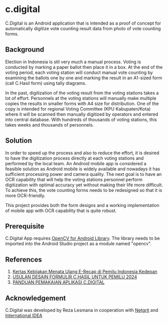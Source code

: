 # c.digital

C.Digital is an Android application that is intended as a proof of concept for automatically digitize vote counting result data from photo of vote counting forms. 

## Background

Election in Indonesia is stil very much a manual process. Voting is conducted by marking a paper ballot then place it in a box. At the end of the voting period, each voting station will conduct manual vote counting by examining the ballots one by one and marking the result in an A1-sized form (call C.Hasil form) using tally diagrams. 

In the past, digitization of the voting result from the voting stations takes a lot of effort. Personnels at the voting stations will manually make multiple copies the results in smaller forms with A4 size for distribution. One of the copy is intended for regional Voting Committee (KPU Kabupaten/Kota) where it will be scanned then manually digitized by operators and entered into central database. With hundreds of thousands of voting stations, this takes weeks and thousands of personnels. 

## Solution

In order to speed up the process and also to reduce the effort, it is desired to have the digitization process directly at each voting stations and performed by the local team. An Android mobile app is considered a feasible solution as Android mobile is widely available and nowadays it has sufficient processing power and camera quality. The next goal is to have an OCR capability that will help the voting stations personnel perform digitization with optimal accuracy yet without making their life more difficult. To achieve this, the vote counting forms needs to be redesigned so that it is more OCR-friendly.

This project provides both the form designs and a working implementation of mobile app with OCR capability that is quite robust.

## Prerequisite

C.Digital App requires [OpenCV for Android Library](https://opencv.org/android/). The library needs to be imported into the Android Studio project as a module named "opencv".

## References

1. [Kertas Kebijakan Menata Ulang E-Recap di Pemilu Indonesia Kedepan](https://netgrit.org/kertas-kebijakan-menata-ulang-e-recap-di-pemilu-indonesia-kedepan/)
2. [USULAN DESAIN FORMULIR C.HASIL UNTUK PEMILU 2024](https://netgrit.org/usulan-desain-formulir-c-hasil-untuk-pemilu-2024/)
3. [PANDUAN PEMAKAIAN APLIKASI C.DIGITAL](https://netgrit.org/panduan-pemakaian-aplikasi-c-digital/)

## Acknowledgement

C.Digital was developed by Reza Lesmana in cooperation with [Netgrit](https://netgrit.org) and [International IDEA](https://www.idea.int/)